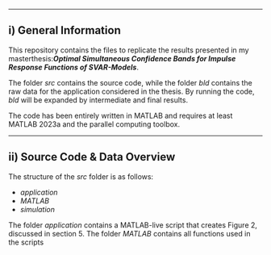 
----------------------
i) General Information
----------------------

This repository contains the files to replicate the results presented in my masterthesis:***Optimal Simultaneous Confidence Bands for Impulse Response Functions of SVAR-Models***.

The folder *src* contains the source code, while the folder *bld* contains the raw data for the application considered in the thesis. By running the code, *bld* will be expanded 
by intermediate and final results.

The code has been entirely written in MATLAB and requires at least MATLAB 2023a and the parallel computing toolbox.

---------------------
ii) Source Code & Data Overview 
---------------------

The structure of the *src* folder is as follows:

- *application*
- *MATLAB*
- *simulation*

The folder *application* contains a MATLAB-live script that creates Figure 2, discussed in section 5. The folder *MATLAB* contains all functions used in the scripts 
